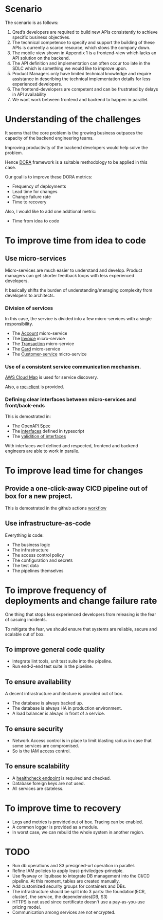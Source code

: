 # Scenario
The scenario is as follows:
1. Qred’s developers are required to build new APIs consistently to achieve specific business objectives.
2. The technical competence to specify and support the building of these APIs is currently a scarce resource, which slows the company down.
3. The mobile view shown in Appendix 1 is a frontend-view which lacks an API solution on the backend.
4. The API definition and implementation can often occur too late in the SDLC which is something we would like to improve upon.
5. Product Managers only have limited technical knowledge and require assistance in describing the technical implementation details for less experienced developers.
6. The frontend-developers are competent and can be frustrated by delays in API availability
7. We want work between frontend and backend to happen in parallel.

# Understanding of the challenges
It seems that the core problem is the growing business outpaces the capacity of the backend engineering teams.

Improving productivity of the backend developers would help solve the problem. 

Hence [DORA](https://www.atlassian.com/devops/frameworks/dora-metrics) framework is a suitable methodology to be applied in this case.

Our goal is to improve these DORA metrics:
- Frequency of deployments
- Lead time for changes
- Change failure rate
- Time to recovery

Also, I would like to add one addtional metric:
- Time from idea to code

# To improve time from idea to code
## Use micro-services
Micro-services are much easier to understand and develop. Product managers can get shorter feedback loops  with less experienced developers.

It basically shifts the burden of understanding/managing complexity from developers to architects.

### Division of services
In this case, the service is divided into a few micro-services with a single responsibility.
- The [Account](https://github.com/lipingtababa/account/) micro-service 
- The [Invoice](https://github.com/lipingtababa/invoice) micro-service
- The [Transaction](https://github.com/lipingtababa/transaction) micro-service
- The [Card](https://github.com/lipingtababa/card) micro-service
- The [Customer-service](https://github.com/lipingtababa/customer) micro-service

### Use of a consistent service communication mechanism.
[AWS Cloud Map](./infrastructure/aws/service.tf#L128) is used for service discovery.

Also, a [rpc-client](./src/rpc_client.ts) is provided.

### Defining clear interfaces between micro-services and front/back-ends
This is demostrated in:
- The [OpenAPI Spec ](./openapi.yaml)
- The [interfaces](./src/interfaces.ts) defined in typescript
- The [validition of interfaces](./package.json#L15C1-L16C1)

With interfaces well defined and respected, frontend and backend engineers are able to work in paralle. 

# To improve lead time for changes
## Provide a one-click-away CICD pipeline out of box for a new project.

This is demostrated in the github actions [workflow](./.github/workflows/service.yml)

## Use infrastructure-as-code
Everything is code:
- The business logic
- The infrastructure
- The access control policy
- The configuration and secrets
- The test data
- The pipelines themselves

# To improve frequency of deployments and change failure rate
One thing that stops less experienced developers from releasing is the fear of casuing incidents.

To mitigate the fear, we should ensure that systems are reliable, secure and scalable out of box.

## To improve general code quality
- Integrate lint tools, unit test suite into the pipeline.
- Run end-2-end test suite in the pipeline.

## To ensure availability
A decent infrastructure architecture is provided out of box.
- The database is always backed up.
- The database is always HA in production environment.
- A load balancer is always in front of a service.

## To ensure security
- Network Access control is in place to limit blasting radius in case that some services are compromised.
- So is the IAM access control.

## To ensure scalability
- A [healthcheck endpoint](./src/index.ts#L143) is required and checked.
- Database foreign keys are not used.
- All services are stateless.

# To improve time to recovery
- Logs and metrics is provided out of box. Tracing can be enabled.
- A common logger is provided as a module.
- In worst case, we can rebuild the whole system in another region.

# TODO
- Run db operations and S3 presigned-url operation in parallel.
- Refine IAM policies to apply least-priviledges-principle.
- Use flyaway or liquibase to integrate DB management into the CI/CD pipeline. At this moment, tables are created manually.
- Add customized security groups for containers and DBs.
- The infrastructure should be split into 3 parts: the foundation(ECR, cluster), the service, the dependencies(DB, S3)
- HTTPS is not used since certificate doesn't use a pay-as-you-use pricing model.
- Communication among services are not encrypted.

